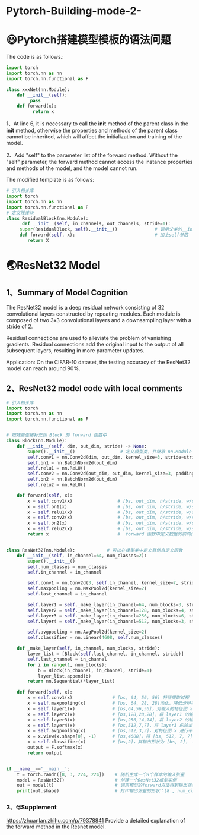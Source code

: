 # Pytorch-Building-mode-2-

# 😃Pytorch搭建模型模板的语法问题
The code is as follows.:
``` python
import torch
import torch.nn as nn
import torch.nn.functional as F

class xxxNet(nn.Module):
	def __init__(self):
         pass
	def forward(x):
          return x
 ```

1、At line 6, it is necessary to call the __init__ method of the parent class in the __init__ method, otherwise the properties and methods of the parent class cannot be inherited, which will affect the initialization and training of the model.

2、Add "self" to the parameter list of the forward method. Without the "self" parameter, the forward method cannot access the instance properties and methods of the model, and the model cannot run.

The modified template is as follows:
``` python
# 引入相关库
import torch
import torch.nn as nn
import torch.nn.functional as F
# 定义残差块
class ResidualBlock(nn.Module):
      def __init__(self, in_channels, out_channels, stride=1):
     super(ResidualBlock, self).__init__()              # 调用父类的__init__方法
     def forward(self, x):                              # 加上self参数
		return X
```


# 🌏ResNet32 Model
## 1、Summary of Model Cognition
The ResNet32 model is a deep residual network consisting of 32 convolutional layers constructed by repeating modules. Each module is composed of two 3x3 convolutional layers and a downsampling layer with a stride of 2.

Residual connections are used to alleviate the problem of vanishing gradients. Residual connections add the original input to the output of all subsequent layers, resulting in more parameter updates.

Application: On the CIFAR-10 dataset, the testing accuracy of the ResNet32 model can reach around 90%.

## 2、ResNet32 model code with local comments
``` python 
# 引入相关库
import torch
import torch.nn as nn
import torch.nn.functional as F


# 把残差连接补充到 Block 的 forward 函数中
class Block(nn.Module):
    def __init__(self, dim, out_dim, stride) -> None:
        super().__init__()                 # 定义模型类，并继承 nn.Module 类
        self.conv1 = nn.Conv2d(dim, out_dim, kernel_size=3, stride=stride, padding=1)
        self.bn1 = nn.BatchNorm2d(out_dim)
        self.relu1 = nn.ReLU()
        self.conv2 = nn.Conv2d(out_dim, out_dim, kernel_size=3, padding=1)
        self.bn2 = nn.BatchNorm2d(out_dim)
        self.relu2 = nn.ReLU()

    def forward(self, x):
        x = self.conv1(x)                 # [bs, out_dim, h/stride, w/stride] 卷积，提取特征，改变通道数和分辨率
        x = self.bn1(x)                   # [bs, out_dim, h/stride, w/stride] 批归一化，加速收敛，防止过拟合
        x = self.relu1(x)                 # [bs, out_dim, h/stride, w/stride] 激活函数，增加非线性
        x = self.conv2(x)                 # [bs, out_dim, h/stride, w/stride] 卷积，提取特征，保持通道数和分辨率
        x = self.bn2(x)                   # [bs, out_dim, h/stride, w/stride] 批归一化，加速收敛，防止过拟合
        x = self.relu2(x)                 # [bs, out_dim, h/stride, w/stride] 激活函数，增加非线性
        return x                          #  forward 函数中定义数据的前向传播


class ResNet32(nn.Module):            # 可以在模型类中定义其他自定义函数
    def __init__(self, in_channel=64, num_classes=2):
        super().__init__()
        self.num_classes = num_classes
        self.in_channel = in_channel

        self.conv1 = nn.Conv2d(3, self.in_channel, kernel_size=7, stride=2, padding=3)
        self.maxpooling = nn.MaxPool2d(kernel_size=2)
        self.last_channel = in_channel

        self.layer1 = self._make_layer(in_channel=64, num_blocks=3, stride=1)
        self.layer2 = self._make_layer(in_channel=128, num_blocks=4, stride=2)
        self.layer3 = self._make_layer(in_channel=256, num_blocks=6, stride=2)
        self.layer4 = self._make_layer(in_channel=512, num_blocks=3, stride=2)

        self.avgpooling = nn.AvgPool2d(kernel_size=2)
        self.classifier = nn.Linear(4608, self.num_classes)

    def _make_layer(self, in_channel, num_blocks, stride):
        layer_list = [Block(self.last_channel, in_channel, stride)]
        self.last_channel = in_channel
        for i in range(1, num_blocks):
            b = Block(in_channel, in_channel, stride=1)
            layer_list.append(b)
        return nn.Sequential(*layer_list)

    def forward(self, x):
        x = self.conv1(x)               # [bs, 64, 56, 56] 特征提取过程
        x = self.maxpooling(x)          # [bs, 64, 28, 28]池化，降低分辨率和计算量
        x = self.layer1(x)              # [bs,64,56,56]，对输入的特征图 x 进行卷积和池化操作，并将其传递给 layer1 进行处理。
        x = self.layer2(x)              # [bs,128,28,28]，将 layer1 的输出作为输入，传递给 layer2 进行卷积和池化。
        x = self.layer3(x)              # [bs,256,14,14]，将 layer2 的输出作为输入，传递给 layer3 进行卷积和池化。
        x = self.layer4(x)              # [bs,512,7,7]，将 layer3 的输出作为输入，传递给 layer4 进行卷积和池化。
        x = self.avgpooling(x)          # [bs,512,3,3]，对特征图 x 进行平均池化操作，每个通道的特征图缩小为一个标量值。
        x = x.view(x.shape[0], -1)      # [bs,4608]，将 [bs, 512, 7, 7] 的特征图拉伸为 [bs, 4608] 的向量。
        x = self.classifier(x)          # [bs,2]，其输出形状为 [bs, 2]， bs 表示批次大小，2 表示输出的类别数目。
        output = F.softmax(x)
        return output


if __name__=='__main__':
    t = torch.randn([8, 3, 224, 224])    # 随机生成一个8个样本的输入张量
    model = ResNet32()                   # 创建一个ResNet32模型实例
    out = model(t)                       # 调用模型的forward方法得到输出张量
    print(out.shape)                     # 打印输出张量的形状：[8 , num_classes ]
```

### 3、🙄Supplement
https://zhuanlan.zhihu.com/p/79378841
Provide a detailed explanation of the forward method in the Resnet model.





